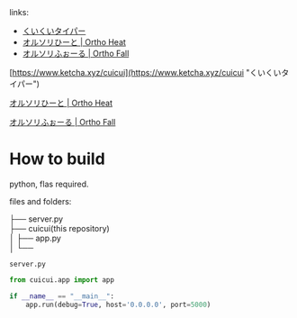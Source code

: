 <div>links:</div>
<ul>
	<li><a href="https://www.ketcha.xyz/cuicui">くいくいタイパー</a> </li>
	<li><a href="https://www.ketcha.xyz/ortho_heat">オルソリひーと | Ortho Heat</a> </li>
	<li><a href="https://www.ketcha.xyz/ortho_typing">オルソリふぉーる | Ortho Fall</a> </li>
</ul>

[https://www.ketcha.xyz/cuicui](https://www.ketcha.xyz/cuicui "くいくいタイパー")

[オルソリひーと | Ortho Heat](https://www.ketcha.xyz/ortho_heat "オルソリひーと | Ortho Heat")

[オルソリふぉーる | Ortho Fall](https://www.ketcha.xyz/ortho_typing "オルソリふぉーる | Ortho Fall")

# How to build

python, flas required.

files and folders:

├── server.py<br>
├── cuicui(this repository)<br>
│   ├── app.py<br>
│   └── <br>

`server.py`
```python:server.py
from cuicui.app import app

if __name__ == "__main__":
    app.run(debug=True, host='0.0.0.0', port=5000)
```
